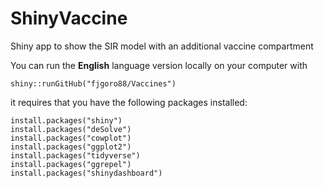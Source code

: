 # ShinyVaccine

Shiny app to show the SIR model with an additional vaccine compartment

You can run the **English** language version locally on your computer with 

```{r}
shiny::runGitHub("fjgoro88/Vaccines")
```

it requires that you have the following packages installed:

```{r}
install.packages("shiny")
install.packages("deSolve")
install.packages("cowplot")
install.packages("ggplot2")
install.packages("tidyverse")
install.packages("ggrepel")
install.packages("shinydashboard")
```

